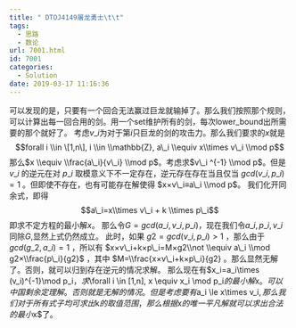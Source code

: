 ```yaml
---
title: " DTOJ4149屠龙勇士\t\t"
tags:
  - 思路
  - 数论
url: 7001.html
id: 7001
categories:
  - Solution
date: 2019-03-17 11:16:36
---
```


可以发现的是，只要有一个回合无法赢过巨龙就输掉了。那么我们按照那个规则，可以计算出每一回合用的剑。用一个set维护所有的剑，每次lower\_bound出所需要的那个就好了。 考虑$v\_i$为对于第$i$只巨龙的剑的攻击力。那么我们要求的$x$就是 $$forall i \\in \[1,n\], i \\in \\mathbb{Z}, a\_i \\equiv x\\times v\_i \\mod p$$ 那么$x \\equiv \\frac{a\_i}{v\_i} \\mod p$。考虑求$v\_i ^{-1} \\mod p$。但是 $v\_i$ 的逆元在对 $p\_i$ 取模意义下不一定存在，逆元存在存在当且仅当 $gcd(v\_i,p\_i)=1$ 。但即使不存在，也有可能存在解使得 $x×v\_i≡a\_i \\mod p$。 我们化开同余式，即得 $$a\_i=x\\times v\_i + k \\times p\_i$$ 即求不定方程的最小解$x$。 那么令$G=gcd(a\_i,v\_i,p\_i)$，现在我们令$a\_i,p\_i,v\_i$同除$G$,显然上式仍然成立。 此时，如果 $g2=gcd(v\_i,p\_i)>1$ ，那么由于 $gcd(g\_2,a\_i)=1$ ，所以有 $x×v\_i+k×p\_i=M×g2\\not \\equiv a\_i \\mod g2×\\frac{p\_i}{g2}$ ，其中 $M=\\frac{x×v\_i+k×p\_i}{g2} 。那么显然无解了。否则，就可以归到存在逆元的情况求解。 那么现在有$x\_i=a\_i\\times (v\_i)^{-1}\\mod p\_i$，求$\\forall i \\in \[1,n\], x \\equiv x\_i \\mod p\_i$的最小解$x$。可以中国剩余定理解。否则就是无解的情况。 但是考虑要有$a\_i \\le x\\times v\_i$,那么我们对于所有式子均可求出$k$的取值范围，那么根据$x$的唯一平凡解就可以求出合法的最小$x$了。